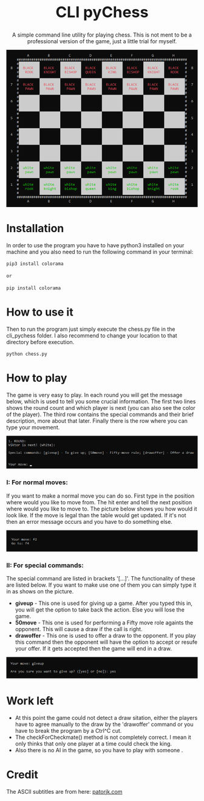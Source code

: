 <h1 style="text-align: center; font-size:40px;">
CLI pyChess
</h1>

<p style="text-align: center;">
A simple command line utility for playing chess. This is not ment to be a professional version of the game, just a little trial for myself.
</p>

<img src="doc/board.png" style="display: block; margin: auto;">

# Installation

In order to use the program you have to have python3 installed on your machine and you also need to run the following command in your terminal:

```
pip3 install colorama

or 

pip install colorama
```

# How to use it
<p>
Then to run the program just simply execute the chess.py file in the cli_pychess folder. I also recommend to change your location to that directory before execution.
</p>

```
python chess.py
```

# How to play

The game is very easy to play. In each round you will get the message below, which is used to tell you some crucial information. The first two lines shows the round count and which player is next (you can also see the color of the player). The third row contains the special commands and their brief description, more about that later. Finally there is the row where you can type your movement.

<img src="doc/options.png">

### __I: For normal moves:__

If you want to make a normal move you can do so. First type in the position where would you like to move from. The hit enter and tell the next position where would you like to move to. The picture below shows you how would it look like. If the move is legal than the table would get updated. If it's not then an error message occurs and you have to do something else.

<img src="doc/move.png">

### __II: For special commands:__

<p>
The special command are listed in brackets '[...]'. The functionality of these are listed below. If you want to make use one of them you can simply type it in as shows on the picture.
</p>

 * __giveup__ - This one is used for giving up a game. After you typed this in, you will get the option to take back the action. Else you will lose the game.
 * __50move__ - This one is used for performing a Fifty move role againts the opponent. This will cause a draw if the call is right.
 * __drawoffer__ - This one is used to offer a draw to the opponent. If you play this command then the opponent will have the option to accept or resufe your offer. If it gets accepted then the game will end in a draw.

<img src="doc/command.png">

# Work left

 * At this point the game could not detect a draw sitation, either the players have to agree manually to the draw by the 'drawoffer' command or you have to break the program by a Ctrl^C cut.
 * The checkForCheckmate() method is not completely correct. I mean it only thinks that only one player at a time could check the king.
 * Also there is no AI in the game, so you have to play with someone .


# Credit

The ASCII subtitles are from here: [patorjk.com](http://patorjk.com/software/taag/)